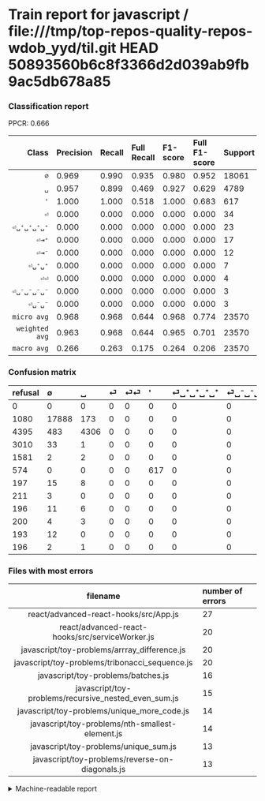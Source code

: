 # Train report for javascript / file:///tmp/top-repos-quality-repos-wdob_yyd/til.git HEAD 50893560b6c8f3366d2d039ab9fb9ac5db678a85

### Classification report

PPCR: 0.666

| Class | Precision | Recall | Full Recall | F1-score | Full F1-score | Support | Full Support | PPCR |
|------:|:----------|:-------|:------------|:---------|:---------|:--------|:-------------|:-----|
| `∅` | 0.969| 0.990| 0.935| 0.980| 0.952| 18061| 19141| 0.944 |
| `␣` | 0.957| 0.899| 0.469| 0.927| 0.629| 4789| 9184| 0.521 |
| `'` | 1.000| 1.000| 0.518| 1.000| 0.683| 617| 1191| 0.518 |
| `⏎` | 0.000| 0.000| 0.000| 0.000| 0.000| 34| 3044| 0.011 |
| `⏎␣⁺␣⁺␣⁺␣⁺` | 0.000| 0.000| 0.000| 0.000| 0.000| 23| 220| 0.105 |
| `⏎⇥⁺` | 0.000| 0.000| 0.000| 0.000| 0.000| 17| 213| 0.080 |
| `⏎⇥⁻` | 0.000| 0.000| 0.000| 0.000| 0.000| 12| 205| 0.059 |
| `⏎␣⁺␣⁺` | 0.000| 0.000| 0.000| 0.000| 0.000| 7| 207| 0.034 |
| `⏎⏎` | 0.000| 0.000| 0.000| 0.000| 0.000| 4| 1585| 0.003 |
| `⏎␣⁻␣⁻␣⁻␣⁻` | 0.000| 0.000| 0.000| 0.000| 0.000| 3| 214| 0.014 |
| `⏎␣⁻␣⁻` | 0.000| 0.000| 0.000| 0.000| 0.000| 3| 199| 0.015 |
| `micro avg` | 0.968| 0.968| 0.644| 0.968| 0.774| 23570| 35403| 0.666 |
| `weighted avg` | 0.963| 0.968| 0.644| 0.965| 0.701| 23570| 35403| 0.666 |
| `macro avg` | 0.266| 0.263| 0.175| 0.264| 0.206| 23570| 35403| 0.666 |

### Confusion matrix

|refusal|  ∅| ␣| ⏎| ⏎⏎| '| ⏎␣⁺␣⁺␣⁺␣⁺| ⏎␣⁻␣⁻␣⁻␣⁻| ⏎⇥⁺| ⏎␣⁺␣⁺| ⏎⇥⁻| ⏎␣⁻␣⁻| 
|:---|:---|:---|:---|:---|:---|:---|:---|:---|:---|:---|:---|
|0 |0 |0 |0 |0 |0 |0 |0 |0 |0 |0 |0 |
|1080 |17888 |173 |0 |0 |0 |0 |0 |0 |0 |0 |0 |
|4395 |483 |4306 |0 |0 |0 |0 |0 |0 |0 |0 |0 |
|3010 |33 |1 |0 |0 |0 |0 |0 |0 |0 |0 |0 |
|1581 |2 |2 |0 |0 |0 |0 |0 |0 |0 |0 |0 |
|574 |0 |0 |0 |0 |617 |0 |0 |0 |0 |0 |0 |
|197 |15 |8 |0 |0 |0 |0 |0 |0 |0 |0 |0 |
|211 |3 |0 |0 |0 |0 |0 |0 |0 |0 |0 |0 |
|196 |11 |6 |0 |0 |0 |0 |0 |0 |0 |0 |0 |
|200 |4 |3 |0 |0 |0 |0 |0 |0 |0 |0 |0 |
|193 |12 |0 |0 |0 |0 |0 |0 |0 |0 |0 |0 |
|196 |2 |1 |0 |0 |0 |0 |0 |0 |0 |0 |0 |

### Files with most errors

| filename | number of errors|
|:----:|:-----|
| react/advanced-react-hooks/src/App.js | 27 |
| react/advanced-react-hooks/src/serviceWorker.js | 20 |
| javascript/toy-problems/arrray_difference.js | 20 |
| javascript/toy-problems/tribonacci_sequence.js | 20 |
| javascript/toy-problems/batches.js | 16 |
| javascript/toy-problems/recursive_nested_even_sum.js | 15 |
| javascript/toy-problems/unique_more_code.js | 14 |
| javascript/toy-problems/nth-smallest-element.js | 14 |
| javascript/toy-problems/unique_sum.js | 13 |
| javascript/toy-problems/reverse-on-diagonals.js | 13 |

<details>
    <summary>Machine-readable report</summary>
```json
{
  "cl_report": {"\u0027": {"f1-score": 1.0, "precision": 1.0, "recall": 1.0, "support": 617}, "macro avg": {"f1-score": 0.26426424281081634, "precision": 0.26602459647688065, "recall": 0.2626877473856163, "support": 23570}, "micro avg": {"f1-score": 0.9677980483665677, "precision": 0.9677980483665677, "recall": 0.9677980483665677, "support": 23570}, "weighted avg": {"f1-score": 0.9653343234797287, "precision": 0.9634087090931278, "recall": 0.9677980483665677, "support": 23570}, "\u2205": {"f1-score": 0.9797885742454949, "precision": 0.9693816723567984, "recall": 0.9904213498698854, "support": 18061}, "\u23ce": {"f1-score": 0.0, "precision": 0.0, "recall": 0.0, "support": 34}, "\u23ce\u21e5\u207a": {"f1-score": 0.0, "precision": 0.0, "recall": 0.0, "support": 17}, "\u23ce\u21e5\u207b": {"f1-score": 0.0, "precision": 0.0, "recall": 0.0, "support": 12}, "\u23ce\u23ce": {"f1-score": 0.0, "precision": 0.0, "recall": 0.0, "support": 4}, "\u23ce\u2423\u207a\u2423\u207a": {"f1-score": 0.0, "precision": 0.0, "recall": 0.0, "support": 7}, "\u23ce\u2423\u207a\u2423\u207a\u2423\u207a\u2423\u207a": {"f1-score": 0.0, "precision": 0.0, "recall": 0.0, "support": 23}, "\u23ce\u2423\u207b\u2423\u207b": {"f1-score": 0.0, "precision": 0.0, "recall": 0.0, "support": 3}, "\u23ce\u2423\u207b\u2423\u207b\u2423\u207b\u2423\u207b": {"f1-score": 0.0, "precision": 0.0, "recall": 0.0, "support": 3}, "\u2423": {"f1-score": 0.9271180966734848, "precision": 0.9568888888888889, "recall": 0.8991438713718939, "support": 4789}},
  "cl_report_full": {"\u0027": {"f1-score": 0.6825221238938053, "precision": 1.0, "recall": 0.5180520570948782, "support": 1191}, "macro avg": {"f1-score": 0.20577377155044682, "precision": 0.26602459647688065, "recall": 0.17467721522562957, "support": 35403}, "micro avg": {"f1-score": 0.7736082614077627, "precision": 0.9677980483665677, "recall": 0.6443239273507895, "support": 35403}, "weighted avg": {"f1-score": 0.7007367110649522, "precision": 0.8059769552336535, "recall": 0.6443239273507895, "support": 35403}, "\u2205": {"f1-score": 0.9516412193435123, "precision": 0.9693816723567984, "recall": 0.9345384253696254, "support": 19141}, "\u23ce": {"f1-score": 0.0, "precision": 0.0, "recall": 0.0, "support": 3044}, "\u23ce\u21e5\u207a": {"f1-score": 0.0, "precision": 0.0, "recall": 0.0, "support": 213}, "\u23ce\u21e5\u207b": {"f1-score": 0.0, "precision": 0.0, "recall": 0.0, "support": 205}, "\u23ce\u23ce": {"f1-score": 0.0, "precision": 0.0, "recall": 0.0, "support": 1585}, "\u23ce\u2423\u207a\u2423\u207a": {"f1-score": 0.0, "precision": 0.0, "recall": 0.0, "support": 207}, "\u23ce\u2423\u207a\u2423\u207a\u2423\u207a\u2423\u207a": {"f1-score": 0.0, "precision": 0.0, "recall": 0.0, "support": 220}, "\u23ce\u2423\u207b\u2423\u207b": {"f1-score": 0.0, "precision": 0.0, "recall": 0.0, "support": 199}, "\u23ce\u2423\u207b\u2423\u207b\u2423\u207b\u2423\u207b": {"f1-score": 0.0, "precision": 0.0, "recall": 0.0, "support": 214}, "\u2423": {"f1-score": 0.6293481438175973, "precision": 0.9568888888888889, "recall": 0.4688588850174216, "support": 9184}},
  "ppcr": 0.6657627884642544
}
```
</details>
